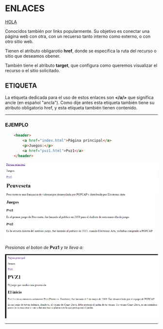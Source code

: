# ENLACES

<a href="./atributos_enlaces.md">HOLA</a>

Conocidos también por links popularmente. Su objetivo es conectar una página web con otra, con un recuerso tanto interno como externo, o con otro sitio web.

Tienen el atributo obligarotio **href**, donde se especifica la ruta del recurso o sitio que deseamos obener.

También tiene el atributo **target**, que configura como queremos visualizar el recurso o el sitio solicitado.

## ETIQUETA

La etiqueta dedicada para el uso de estos enlaces son **</a/></a>** que significa ancle (en español "ancla"). Como dije antes esta etiqueta también tiene su atributo obligatorio href, y esta etiqueta también tienen contenido.

***

### EJEMPLO

```html
    <header>
        <a href="index.html">Página principal</a>
        <p>Juegos:</p>
        <a href="pvz1.html">Pvz1</a>
    </header>
```
<img src="/assets/HTML/links1.png">

<br>

*Presionas el boton de* **Pvz1** *y te lleva a:* 

<img src="/assets/HTML/links2.png">

***

